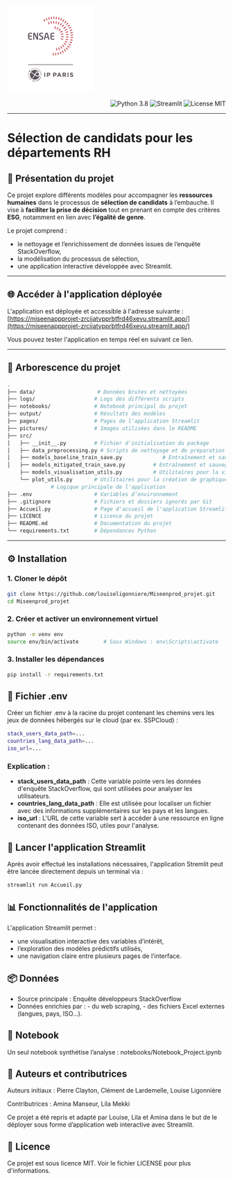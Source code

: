 <img src="pictures/LOGO-ENSAE.png" alt="Logo ENSAE" width="200"/>

<p align="right">
  <img src="https://img.shields.io/badge/Python-3.8-blue.svg" alt="Python 3.8" />
  <img src="https://img.shields.io/badge/Streamlit-1.0-orange.svg" alt="Streamlit" />
  <img src="https://img.shields.io/badge/License-MIT-green.svg" alt="License MIT" />
</p>

---

# Sélection de candidats pour les départements RH

## 🧠 Présentation du projet

Ce projet explore différents modèles pour accompagner les **ressources humaines** dans le processus de **sélection de candidats** à l’embauche. Il vise à **faciliter la prise de décision** tout en prenant en compte des critères **ESG**, notamment en lien avec **l’égalité de genre**.

Le projet comprend :
- le nettoyage et l’enrichissement de données issues de l’enquête StackOverflow,
- la modélisation du processus de sélection,
- une application interactive développée avec Streamlit.

---

## 🌐 Accéder à l'application déployée

L'application est déployée et accessible à l'adresse suivante :  
[https://miseenappprojet-zrcijatvpprbtfrd46xevu.streamlit.app/](https://miseenappprojet-zrcijatvpprbtfrd46xevu.streamlit.app/)

Vous pouvez tester l'application en temps réel en suivant ce lien.

---

## 📁 Arborescence du projet

```bash
.
├── data/                    # Données brutes et nettoyées
├── logs/                   # Logs des différents scripts
├── notebooks/              # Notebook principal du projet
├── output/                 # Résultats des modèles
├── pages/                  # Pages de l'application Streamlit
├── pictures/               # Images utilisées dans le README
├── src/
│   ├── __init__.py         # Fichier d'initialisation du package
│   ├── data_preprocessing.py # Scripts de nettoyage et de préparation des données
│   ├── models_baseline_train_save.py             # Entraînement et sauvegarde des modèles de base
│   ├── models_mitigated_train_save.py         # Entraînement et sauvegarde des modèles atténués
    ├── models_visualisation_utils.py          # Utilitaires pour la visualisation des modèles
    └── plot_utils.py       # Utilitaires pour la création de graphiques
              # Logique principale de l'application
├── .env                    # Variables d’environnement
├── .gitignore              # Fichiers et dossiers ignorés par Git
├── Accueil.py              # Page d'accueil de l'application Streamlit
├── LICENCE                 # Licence du projet
├── README.md               # Documentation du projet
└── requirements.txt        # Dépendances Python

```
---

## ⚙️ Installation

### 1. Cloner le dépôt

```bash
git clone https://github.com/louiseligonniere/Miseenprod_projet.git
cd Miseenprod_projet
```

### 2. Créer et activer un environnement virtuel
```bash
python -m venv env
source env/bin/activate        # Sous Windows : env\Scripts\activate
```

### 3. Installer les dépendances
```bash
pip install -r requirements.txt
```

## 🔐 Fichier .env
Créer un fichier .env à la racine du projet contenant les chemins vers les jeux de données hébergés sur le cloud (par ex. SSPCloud) :

```bash
stack_users_data_path=...
countries_lang_data_path=...
iso_url=...
```
### Explication :
- **stack_users_data_path** : Cette variable pointe vers les données d'enquête StackOverflow, qui sont utilisées pour analyser les utilisateurs.
- **countries_lang_data_path** : Elle est utilisée pour localiser un fichier avec des informations supplémentaires sur les pays et les langues.
- **iso_url** : L'URL de cette variable sert à accéder à une ressource en ligne contenant des données ISO, utiles pour l'analyse.

## 🚀 Lancer l'application Streamlit
Après avoir effectué les installations nécessaires, l'application Stremlit peut être lancée directement depuis un terminal via :
```bash
streamlit run Accueil.py
```

## 📊 Fonctionnalités de l'application
L'application Streamlit permet :
- une visualisation interactive des variables d’intérêt,
- l’exploration des modèles prédictifs utilisés,
- une navigation claire entre plusieurs pages de l’interface.

## 📦 Données
- Source principale : Enquête développeurs StackOverflow
- Données enrichies par : 
      - du web scraping,
      - des fichiers Excel externes (langues, pays, ISO...).

## 📓 Notebook
Un seul notebook synthétise l’analyse : notebooks/Notebook_Project.ipynb

## 👥 Auteurs et contributrices
Auteurs initiaux : Pierre Clayton, Clément de Lardemelle, Louise Ligonnière

Contributrices : Amina Manseur, Lila Mekki

Ce projet a été repris et adapté par Louise, Lila et Amina dans le but de le déployer sous forme d’application web interactive avec Streamlit.

## 📝 Licence
Ce projet est sous licence MIT. Voir le fichier LICENSE pour plus d'informations.